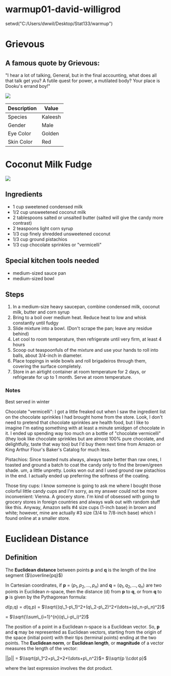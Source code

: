 warmup01-david-willigrod
================

setwd("C:/Users/dwwil/Desktop/Stat133/warmup")

Grievous
========

A famous quote by Grievous:
---------------------------

"I hear a lot of talking, General, but in the final accounting, what does all that talk get you? A futile quest for power, a mutilated body? Your place is Dooku's errand boy!"

![](Grievous.png)

| Description | Value   |
|-------------|---------|
| Species     | Kaleesh |
| Gender      | Male    |
| Eye Color   | Golden  |
| Skin Color  | Red     |

Coconut Milk Fudge
==================

![](Coconut_Milk_Fudge.jpg)

Ingredients
-----------

-   1 cup sweetened condensed milk
-   1/2 cup unsweetened coconut milk
-   2 tablespoons salted or unsalted butter (salted will give the candy more contrast)
-   2 teaspoons light corn syrup
-   1/3 cup finely shredded unsweetened coconut
-   1/3 cup ground pistachios
-   1/3 cup chocolate sprinkles or "vermicelli"

Special kitchen tools needed
----------------------------

-   medium-sized sauce pan
-   medium-sized bowl

Steps
-----

1.  In a medium-size heavy saucepan, combine condensed milk, coconut milk, butter and corn syrup
2.  Bring to a boil over medium heat. Reduce heat to low and whisk constantly until fudgy
3.  Slide mixture into a bowl. (Don't scrape the pan; leave any residue behind)
4.  Let cool to room temperature, then refrigerate until very firm, at least 4 hours
5.  Scoop out teaspoonfuls of the mixture and use your hands to roll into balls, about 3/4-inch in diameter.
6.  Place toppings in wide bowls and roll brigadeiros through them, covering the surface completely.
7.  Store in an airtight container at room temperature for 2 days, or refrigerate for up to 1 month. Serve at room temperature.

### Notes

Best served in winter

Chocolate "vermicelli": I got a little freaked out when I saw the ingredient list on the chocolate sprinkles I had brought home from the store. Look, I don't need to pretend that chocolate sprinkles are health food, but I like to imagine I'm eating something with at least a minute smidgen of chocolate in it. I ended up spending way too much on a bottle of "chocolate vermicelli" (they look like chocolate sprinkles but are almost 100% pure chocolate, and delightfully, taste that way too) but I'd buy them next time from Amazon or King Arthur Flour's Baker's Catalog for much less.

Pistachios: Since toasted nuts always, always taste better than raw ones, I toasted and ground a batch to coat the candy only to find the brown/green shade. um, a little unpretty. Looks won out and I used ground raw pistachios in the end. I actually ended up preferring the softness of the coating.

Those tiny cups: I know someone is going to ask me where I bought those colorful little candy cups and I'm sorry, as my answer could not be more inconvenient: Vienna. A grocery store. I'm kind of obsessed with going to grocery stores in foreign countries and always walk out with random stuff like this. Anyway, Amazon sells \#4 size cups (1-inch base) in brown and white; however, mine are actually \#3 size (3/4 to 7/8-inch base) which I found online at a smaller store.

Euclidean Distance
==================

Definition
----------

The **Euclidean distance** between points **p** and **q** is the length of the line segment ($\\overline{pq}$)

In Cartesian coordinates, if **p** = (*p*<sub>1</sub>, *p*<sub>2</sub>, …, *p*<sub>*n*</sub>) and **q** = (*q*<sub>1</sub>, *q*<sub>2</sub>, …, *q*<sub>*n*</sub>) are two points in Euclidean *n*-space, then the distance (d) from **p** to **q**, or from **q** to **p** is given by the Pythagorean formula:

*d*(p,q) = *d*(q,p) = $\\sqrt{(q\_1-p\_1)^2+(q\_2-p\_2)^2+\\dots+(q\_n-p\_n)^2}$

= $\\sqrt{\\sum\_{i=1}^{n}(q\_i-p\_i)^2}$

The position of a point in a Euclidean n-space is a Euclidean vector. So, **p** and **q** may be represented as Euclidean vectors, starting from the origin of the space (initial point) with their tips (terminal points) ending at the two points. The **Euclidean norm**, or **Euclidean length**, or **magnitude** of a vector measures the length of the vector:

||p|| = $\\sqrt{p\_1^2+p\_2+2+\\dots+p\_n^2}$= $\\sqrt{p \\cdot p}$

where the last expression involves the dot product.
